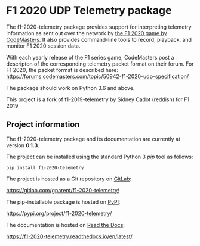 
F1 2020 UDP Telemetry package
=============================

The f1-2020-telemetry package provides support for interpreting telemetry information as sent out over the network by [the F1 2020 game by CodeMasters](https://www.codemasters.com/game/f1-2020/).
It also provides command-line tools to record, playback, and monitor F1 2020 session data.

With each yearly release of the F1 series game, CodeMasters post a descripton of the corresponding telemetry packet format on their forum.
For F1 2020, the packet format is described here: https://forums.codemasters.com/topic/50942-f1-2020-udp-specification/

The package should work on Python 3.6 and above.

This project is a fork of f1-2019-telemetry by Sidney Cadot (reddish) for F1 2019


Project information
-------------------

The f1-2020-telemetry package and its documentation are currently at version **0.1.3**.

The project can be installed using the standard Python 3 _pip_ tool as follows:

    pip install f1-2020-telemetry

The project is hosted as a Git repository on [GitLab](https://gitlab.com):

  https://gitlab.com/gparent/f1-2020-telemetry/

The pip-installable package is hosted on [PyPI](https://pypi.org):

  https://pypi.org/project/f1-2020-telemetry/

The documentation is hosted on [Read the Docs](https://readthedocs.org):

  https://f1-2020-telemetry.readthedocs.io/en/latest/
